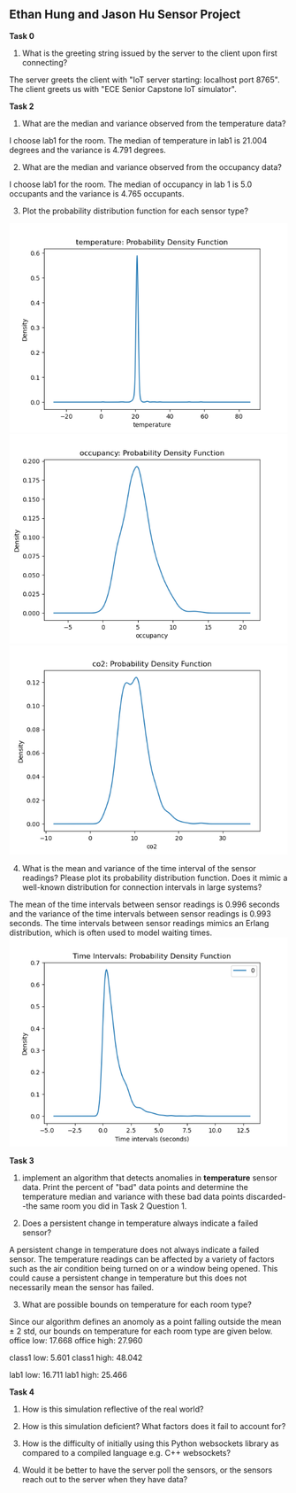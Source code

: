 ## Ethan Hung and Jason Hu Sensor Project

**Task 0**

1. What is the greeting string issued by the server to the client upon first connecting?

The server greets the client with "IoT server starting:  localhost port 8765". The client greets us with "ECE Senior Capstone IoT simulator".

**Task 2**

1. What are the median and variance observed from the temperature data?

I choose lab1 for the room. The median of temperature in lab1 is 21.004 degrees and the variance is 4.791 degrees.

2. What are the median and variance observed from the occupancy data?

I choose lab1 for the room. The median of occupancy in lab 1 is 5.0 occupants and the variance is 4.765 occupants.


3. Plot the probability distribution function for each sensor type?

![Image](images/Temperature_PDF.png)
![Image](images/Occupancy_PDF.png)
![Image](images/CO2_PDF.png)

4. What is the mean and variance of the time interval of the sensor readings? Please plot its probability distribution function. Does it mimic a well-known distribution for connection intervals in large systems?

The mean of the time intervals between sensor readings is 0.996 seconds and the variance of the time intervals between sensor readings is 0.993 seconds.
The time intervals between sensor readings mimics an Erlang distribution, which is often used to model waiting times.
![Image](images/Time_Interval_PDF.png)

**Task 3**

1. implement an algorithm that detects anomalies in **temperature** sensor data. Print the percent of "bad" data points and determine the temperature median and variance with these bad data points discarded--the same room you did in Task 2 Question 1.


2. Does a persistent change in temperature always indicate a failed sensor?

A persistent change in temperature does not always indicate a failed sensor. The temperature readings can be affected by a variety of factors such as the air condition being turned on or a window being opened. This could cause a persistent change in temperature but this does not necessarily mean the sensor has failed.

3. What are possible bounds on temperature for each room type?

Since our algorithm defines an anomoly as a point falling outside the mean ± 2 std, our bounds on temperature for each room type are given below.
office low:  17.668
office high: 27.960

class1 low:  5.601
class1 high:  48.042

lab1 low:  16.711
lab1 high:  25.466

**Task 4**

1. How is this simulation reflective of the real world?

2. How is this simulation deficient? What factors does it fail to account for?

3. How is the difficulty of initially using this Python websockets library as compared to a compiled language e.g. C++ websockets?

4. Would it be better to have the server poll the sensors, or the sensors reach out to the server when they have data?

